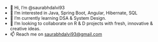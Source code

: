 - 👋 Hi, I’m @saurabhdalvi93
- 👀 I’m interested in Java, Spring Boot, Angular, Hibernate, SQL
- 🌱 I’m currently learning DSA & System Design.
- 💞️ I’m looking to collaborate on R & D projects with fresh, innovative & creative ideas.
- 📫 Reach me on saurabhdalvi93@gmail.com

<!---
saurabhdalvi93/saurabhdalvi93 is a ✨ special ✨ repository because its `README.md` (this file) appears on your GitHub profile.
You can click the Preview link to take a look at your changes.
--->
